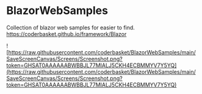 # BlazorWebSamples
Collection of blazor web samples for easier to find.
https://coderbasket.github.io/framework/Blazor

![https://raw.githubusercontent.com/coderbasket/BlazorWebSamples/main/SaveScreenCanvas/Screens/Screenshot.png?token=GHSAT0AAAAAABWBBJL77MIALJ5CKH4ECBMMYV7Y5YQ](https://raw.githubusercontent.com/coderbasket/BlazorWebSamples/main/SaveScreenCanvas/Screens/Screenshot.png?token=GHSAT0AAAAAABWBBJL77MIALJ5CKH4ECBMMYV7Y5YQ)
